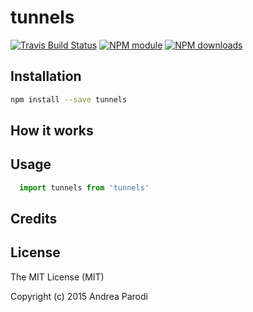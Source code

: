 # tunnels


[![Travis Build Status](https://img.shields.io/travis/parro-it/tunnels.svg)](http://travis-ci.org/parro-it/tunnels)
[![NPM module](https://img.shields.io/npm/v/tunnels.svg)](https://npmjs.org/package/tunnels)
[![NPM downloads](https://img.shields.io/npm/dt/tunnels.svg)](https://npmjs.org/package/open-ssh-tunnel)


## Installation

```bash
npm install --save tunnels
```

## How it works

## Usage

```javascript
  import tunnels from 'tunnels'
```

## Credits

## License
The MIT License (MIT)

Copyright (c) 2015 Andrea Parodi



